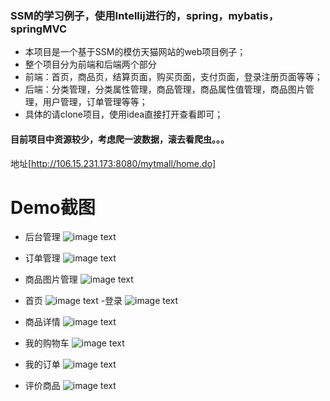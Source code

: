 ### SSM的学习例子，使用Intellij进行的，spring，mybatis，springMVC
- 本项目是一个基于SSM的模仿天猫网站的web项目例子；
- 整个项目分为前端和后端两个部分
- 前端：首页，商品页，结算页面，购买页面，支付页面，登录注册页面等等；
- 后端：分类管理，分类属性管理，商品管理，商品属性值管理，商品图片管理，用户管理，订单管理等等；
- 具体的请clone项目，使用idea直接打开查看即可；

#### 目前项目中资源较少，考虑爬一波数据，滚去看爬虫。。。

地址[http://106.15.231.173:8080/mytmall/home.do]

# Demo截图


- 后台管理
![image text](https://raw.githubusercontent.com/WarframePrimer/mytmall/master/img-folder/admin.jpg)
- 订单管理
![image text](https://raw.githubusercontent.com/WarframePrimer/mytmall/master/img-folder/order.jpg)
- 商品图片管理
![image text](https://raw.githubusercontent.com/WarframePrimer/mytmall/master/img-folder/productImage.jpg)



- 首页
![image text](https://raw.githubusercontent.com/WarframePrimer/mytmall/master/img-folder/index.jpg)
-登录
![image text](https://raw.githubusercontent.com/WarframePrimer/mytmall/master/img-folder/login.jpg)
- 商品详情
![image text](https://raw.githubusercontent.com/WarframePrimer/mytmall/master/img-folder/product.jpg)
- 我的购物车
![image text](https://raw.githubusercontent.com/WarframePrimer/mytmall/master/img-folder/cartItems.jpg)
- 我的订单
![image text](https://raw.githubusercontent.com/WarframePrimer/mytmall/master/img-folder/myOrder.jpg)
- 评价商品
![image text](https://raw.githubusercontent.com/WarframePrimer/mytmall/master/img-folder/reviewProduct.jpg)




